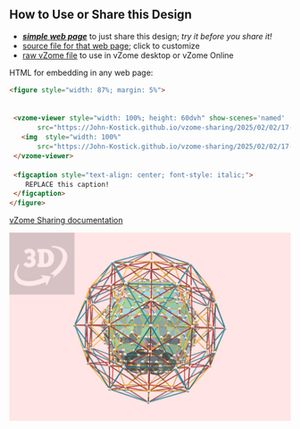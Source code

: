 
## How to Use or Share this Design

 - [***simple web page***](<https://John-Kostick.github.io/vzome-sharing/2025/02/02/17-47-58-10--axis-90-pc--600-cell-coincidence/>) to just share this design; *try it before you share it!*
 - [source file for that web page](<https://github.com/John-Kostick/vzome-sharing/edit/main/2025/02/02/17-47-58-10--axis-90-pc--600-cell-coincidence/index.md>); click to customize
 - [raw vZome file](<https://raw.githubusercontent.com/John-Kostick/vzome-sharing/main/2025/02/02/17-47-58-10--axis-90-pc--600-cell-coincidence/10--axis-90-pc--600-cell-coincidence.vZome>) to use in vZome desktop or vZome Online
 
 HTML for embedding in any web page:
 ```html
<figure style="width: 87%; margin: 5%">
  
  
  <vzome-viewer style="width: 100%; height: 60dvh" show-scenes='named'
        src="https://John-Kostick.github.io/vzome-sharing/2025/02/02/17-47-58-10--axis-90-pc--600-cell-coincidence/10--axis-90-pc--600-cell-coincidence.vZome" >
    <img  style="width: 100%"
        src="https://John-Kostick.github.io/vzome-sharing/2025/02/02/17-47-58-10--axis-90-pc--600-cell-coincidence/10--axis-90-pc--600-cell-coincidence.png" >
  </vzome-viewer>

  <figcaption style="text-align: center; font-style: italic;">
     REPLACE this caption!
  </figcaption>
</figure>

 ```

[vZome Sharing documentation](https://vzome.github.io/vzome/sharing.html#how-it-works)

![Image](<10--axis-90-pc--600-cell-coincidence.png>)

